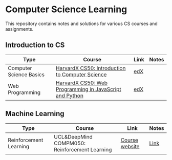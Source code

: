 # Computer Science Learning  
This repository contains notes and solutions for various CS courses and assignments.   
  
## Introduction to CS  
| Type | Course | Link | Notes |
| -- | -- | -- |  -- |
| Computer Science Basics | [HarvardX CS50: Introduction to Computer Science](https://github.com/bartkowiaktomasz/harvardx-cs50) | [edX](https://www.edx.org/course/cs50s-introduction-computer-science-harvardx-cs50x) |  |
| Web Programming | [HarvardX CS50: Web Programming in JavaScript and Python](https://github.com/bartkowiaktomasz/harvardx-cs50-web-programming) | [edX](https://www.edx.org/course/cs50s-web-programming-with-python-and-javascript) |  |

## Machine Learning
| Type | Course | Link | Notes |  
| -- | -- | -- |  -- |
| Reinforcement Learning | UCL&DeepMind COMPM050: Reinforcement Learning | [Course website](http://www0.cs.ucl.ac.uk/staff/d.silver/web/Teaching.html) | [Link](https://github.com/bartkowiaktomasz/cs-learning/tree/master/UCL%26DeepMind%20COMPM050:%20Reinforcement%20Learning)
